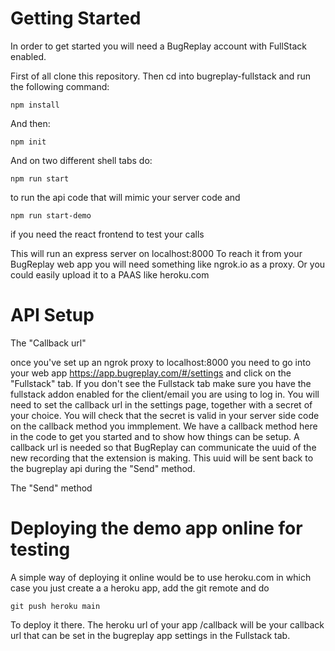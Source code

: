 # Getting Started

In order to get started you will need a BugReplay account with FullStack enabled. 

First of all clone this repository. Then cd into bugreplay-fullstack and run the following command: 

`npm install`

 And then: 

`npm init`

And on two different shell tabs do: 

`npm run start`

to run the api code that will mimic your server code and

`npm run start-demo` 

if you need the react frontend to test your calls

 This will run an express server on localhost:8000 To reach it from your BugReplay web app you will need something like ngrok.io as a proxy. Or you could easily upload it to a PAAS like heroku.com
 


# API Setup

The "Callback url"

once you've set up an ngrok proxy to localhost:8000 you need to go into your web app https://app.bugreplay.com/#/settings and click on the "Fullstack" tab.
If you don't see the Fullstack tab make sure you have the fullstack addon enabled for the client/email you are using to log in. You will need to set the callback url in the settings page, together with a secret of your choice. You will check that the secret is valid in your server side code on the callback method you immplement. We have a callback method here in the code to get you started and to show how things can be setup. A callback url is needed so that BugReplay can communicate the uuid of the new recording that the extension is making. This uuid will be sent back to the bugreplay api during the "Send" method.

The "Send" method



# Deploying the demo app online for testing

A simple way of deploying it online would be to use heroku.com in which case you just create a a heroku app, add the git remote and do

`git push heroku main`

To deploy it there. The heroku url of your app /callback will be your callback url that can be set in the bugreplay app settings in the Fullstack tab.

